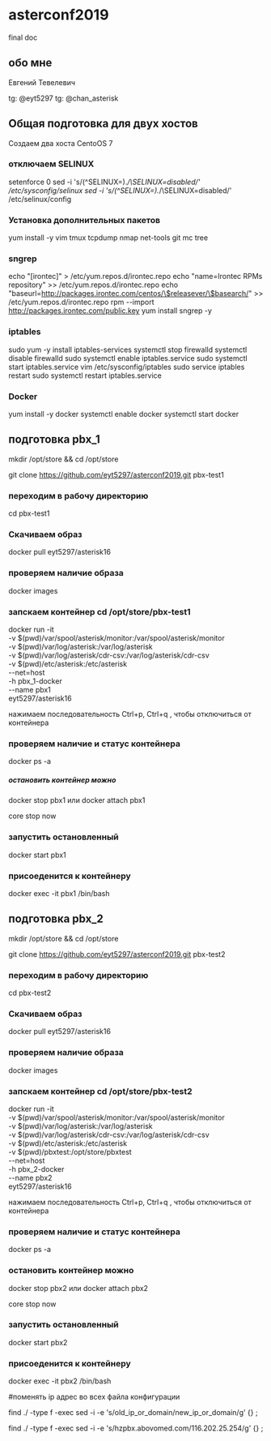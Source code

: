 # asterconf2019
final doc
## обо мне
Евгений Тевелевич

tg: @eyt5297
tg: @chan_asterisk


## Общая подготовка для двух хостов

Создаем два хоста CentoOS 7

### отключаем SELINUX
setenforce 0
sed -i 's/\(^SELINUX=\).*/\SELINUX=disabled/' /etc/sysconfig/selinux
sed -i 's/\(^SELINUX=\).*/\SELINUX=disabled/' /etc/selinux/config

### Установка дополнительных пакетов
yum install -y vim tmux tcpdump nmap net-tools git mc tree 

### sngrep 
 echo "[irontec]" > /etc/yum.repos.d/irontec.repo 
 echo "name=Irontec RPMs repository" >> /etc/yum.repos.d/irontec.repo 
 echo "baseurl=http://packages.irontec.com/centos/\$releasever/\$basearch/" >> /etc/yum.repos.d/irontec.repo 
 rpm --import http://packages.irontec.com/public.key
 yum install sngrep -y

### iptables 
 sudo yum -y install iptables-services
 systemctl stop firewalld
 systemctl disable firewalld
 sudo systemctl enable iptables.service
 sudo systemctl start iptables.service
 vim /etc/sysconfig/iptables
 sudo service iptables restart
 sudo systemctl restart iptables.service

### Docker
yum install -y docker
systemctl enable docker
systemctl start docker


## подготовка pbx_1

mkdir /opt/store && cd /opt/store

git clone https://github.com/eyt5297/asterconf2019.git pbx-test1

### переходим в рабочу директорию
cd pbx-test1

### Скачиваем образ
docker pull eyt5297/asterisk16

### проверяем наличие образа
docker images

### запскаем контейнер cd /opt/store/pbx-test1 
docker run -it \
  -v $(pwd)/var/spool/asterisk/monitor:/var/spool/asterisk/monitor \
  -v $(pwd)/var/log/asterisk:/var/log/asterisk \
  -v $(pwd)/var/log/asterisk/cdr-csv:/var/log/asterisk/cdr-csv\
  -v $(pwd)/etc/asterisk:/etc/asterisk \
  --net=host \
  -h pbx_1-docker \
  --name pbx1 \
  eyt5297/asterisk16 

нажимаем последовательность Ctrl+p, Ctrl+q , чтобы отключиться от контейнера

### проверяем наличие и статус контейнера
docker ps -a

##### остановить контейнер можно 
docker stop pbx1
или
docker attach pbx1 

core stop now

### запустить остановленный 
docker start pbx1

### присоеденится к контейнеру 
docker exec -it  pbx1 /bin/bash




## подготовка pbx_2

mkdir /opt/store && cd /opt/store

git clone https://github.com/eyt5297/asterconf2019.git pbx-test2

### переходим в рабочу директорию
cd pbx-test2

### Скачиваем образ
docker pull eyt5297/asterisk16

### проверяем наличие образа
docker images

### запскаем контейнер cd /opt/store/pbx-test2 
docker run -it \
  -v $(pwd)/var/spool/asterisk/monitor:/var/spool/asterisk/monitor \
  -v $(pwd)/var/log/asterisk:/var/log/asterisk \
  -v $(pwd)/var/log/asterisk/cdr-csv:/var/log/asterisk/cdr-csv \
  -v $(pwd)/etc/asterisk:/etc/asterisk \
  -v $(pwd)/pbxtest:/opt/store/pbxtest \
  --net=host \
  -h pbx_2-docker \
  --name pbx2 \
  eyt5297/asterisk16 

нажимаем последовательность Ctrl+p, Ctrl+q , чтобы отключиться от контейнера

### проверяем наличие и статус контейнера
docker ps -a

### остановить контейнер можно 
docker stop pbx2
или
docker attach pbx2 

core stop now

### запустить остановленный 
docker start pbx2

### присоеденится к контейнеру 
docker exec -it pbx2 /bin/bash


#поменять ip адрес во всех файла конфигурации

find ./ -type f -exec sed -i -e 's/old_ip_or_domain/new_ip_or_domain/g' {} \;


find ./ -type f -exec sed -i -e 's/hzpbx.abovomed.com/116.202.25.254/g' {} \;
